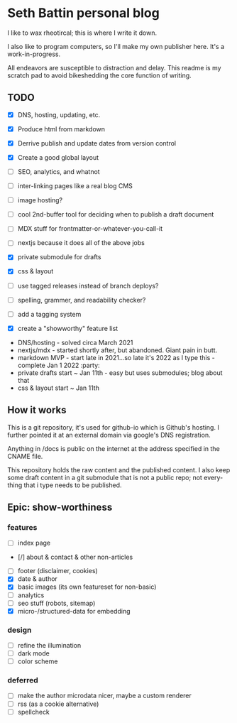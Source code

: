 Seth Battin personal blog
=========================
I like to wax rheotircal; this is where I write it down.

I also like to program computers, so I'll make my own publisher here.  It's 
a work-in-progress.

All endeavors are susceptible to distraction and delay.  This readme is my 
scratch pad to avoid bikeshedding the core function of writing.

TODO
----
- [x] DNS, hosting, updating, etc.
- [x] Produce html from markdown
- [x] Derrive publish and update dates from version control
- [x] Create a good global layout
- [ ] SEO, analytics, and whatnot
- [ ] inter-linking pages like a real blog CMS
- [ ] image hosting?
- [ ] cool 2nd-buffer tool for deciding when to publish a draft document
- [ ] MDX stuff for frontmatter-or-whatever-you-call-it
- [ ] nextjs because it does all of the above jobs
- [x] private submodule for drafts
- [x] css & layout
- [ ] use tagged releases instead of branch deploys?
- [ ] spelling, grammer, and readability checker?
- [ ] add a tagging system
- [x] create a "showworthy" feature list


- DNS/hosting - solved circa March 2021
- nextjs/mdx - started shortly after, but abandoned.  Giant pain in butt.
- markdown MVP - start late in 2021...so late it's 2022 as I type this - complete Jan 1 2022 :party:
- private drafts start ~ Jan 11th - easy but uses submodules; blog about that
- css & layout start ~ Jan 11th


How it works
------------

This is a git repository, it's used for github-io which is Github's hosting. I
further pointed it at an external domain via google's DNS registration.

Anything in /docs is public on the internet at the address specified in the 
CNAME file.

This repository holds the raw content and the published content.  I also keep 
some draft content in a git submodule that is not a public repo; not every-
thing that i type needs to be published.


Epic: show-worthiness
---------------------

### features
- [ ] index page
- [/] about & contact & other non-articles
- [ ] footer (disclaimer, cookies)
- [x] date & author
- [x] basic images (its own featureset for non-basic)
- [ ] analytics
- [ ] seo stuff (robots, sitemap)
- [x] micro-/structured-data for embedding

### design
- [ ] refine the illumination
- [ ] dark mode
- [ ] color scheme

### deferred
- [ ] make the author microdata nicer, maybe a custom renderer
- [ ] rss (as a cookie alternative)
- [ ] spellcheck
